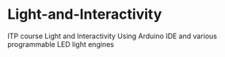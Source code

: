 # Light-and-Interactivity
ITP course Light and Interactivity
Using Arduino IDE and various programmable LED light engines
